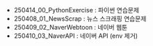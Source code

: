 - 250414_00_PythonExercise : 파이썬 연습문제 
- 250408_01_NewsScrap : 뉴스 스크래핑 연습문제
- 250409_02_NaverWebtoon : 네이버 웹툰 
- 250410_03_NaverAPI : 네이버 API (env 제거)

